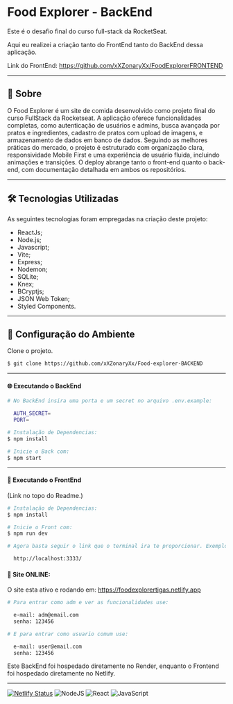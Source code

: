 # Food Explorer - BackEnd

Este é o desafio final do curso full-stack da RocketSeat.

Aqui eu realizei a criação tanto do FrontEnd tanto do BackEnd dessa aplicação.

Link do FrontEnd: https://github.com/xXZonaryXx/FoodExplorerFRONTEND

___

## 🤔 Sobre

O Food Explorer é um site de comida desenvolvido como projeto final do curso FullStack da Rocketseat. A aplicação oferece funcionalidades completas, como autenticação de usuários e admins, busca avançada por pratos e ingredientes, cadastro de pratos com upload de imagens, e armazenamento de dados em banco de dados. Seguindo as melhores práticas do mercado, o projeto é estruturado com organização clara, responsividade Mobile First e uma experiência de usuário fluida, incluindo animações e transições. O deploy abrange tanto o front-end quanto o back-end, com documentação detalhada em ambos os repositórios.

___

## 🛠 Tecnologias Utilizadas

As seguintes tecnologias foram empregadas na criação deste projeto:

- ReactJs;
- Node.js;
- Javascript;
- Vite;
- Express;
- Nodemon;
- SQLite;
- Knex;
- BCryptjs;
- JSON Web Token;
- Styled Components.

___

## 🚀 Configuração do Ambiente

Clone o projeto.

```bash
$ git clone https://github.com/xXZonaryXx/Food-explorer-BACKEND
```
___

#### 🌐 Executando o BackEnd
```bash
# No BackEnd insira uma porta e um secret no arquivo .env.example:

  AUTH_SECRET=
  PORT=

# Instalação de Dependencias:
$ npm install

# Inicie o Back com:
$ npm start
```
___

#### 💎 Executando o FrontEnd

(Link no topo do Readme.)

```bash
# Instalação de Dependencias:
$ npm install

# Inicie o Front com:
$ npm run dev

# Agora basta seguir o link que o terminal ira te proporcionar. Exemplo:

  http://localhost:3333/
```

#### 🔑 Site ONLINE:

O site esta ativo e rodando em: https://foodexplorertigas.netlify.app

```bash
# Para entrar como adm e ver as funcionalidades use:

  e-mail: adm@email.com
  senha: 123456

# E para entrar como usuario comum use:

  e-mail: user@email.com
  senha: 123456
```

Este BackEnd foi hospedado diretamente no Render, enquanto o Frontend foi hospedado diretamente no Netlify.

___
[![Netlify Status](https://api.netlify.com/api/v1/badges/019ff478-6bfd-472b-8308-6c6ba624e789/deploy-status)](https://app.netlify.com/sites/foodexplorertigas/deploys) ![NodeJS](https://img.shields.io/badge/node.js-6DA55F?style=for-the-badge&logo=node.js&logoColor=white) ![React](https://img.shields.io/badge/react-%2320232a.svg?style=for-the-badge&logo=react&logoColor=%2361DAFB) ![JavaScript](https://img.shields.io/badge/javascript-%23323330.svg?style=for-the-badge&logo=javascript&logoColor=%23F7DF1E)

